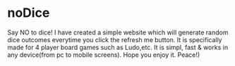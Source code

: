 # noDice
Say NO to dice! I have created a simple website which will generate random dice outcomes everytime you click the refresh me button. It is specifically made for 4 player board games such as Ludo,etc. It is simpl, fast &amp; works in any device(from pc to mobile screens). Hope you enjoy it. Peace!)
